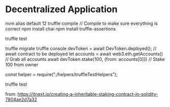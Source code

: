 # Decentralized Application
nvm alias default 12
truffle compile // Compile to make sure everything is correct
npm install chai
npm install truffle-assertions

truffle test

truffle migrate
truffle console
devToken = await DevToken.deployed(); // await contract to be deployed
let accounts = await web3.eth.getAccounts() // Grab all accounts
await devToken.stake(100, {from: accounts[0]}) // Stake 100 from owner

const helper = require("./helpers/truffleTestHelpers");

truffle test

from: https://itnext.io/creating-a-inheritable-staking-contract-in-solidity-7804ae2d7a32